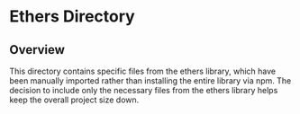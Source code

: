 # Ethers Directory

## Overview

This directory contains specific files from the ethers library, which have been manually imported rather than installing the entire library via npm. The decision to include only the necessary files from the ethers library helps keep the overall project size down.
